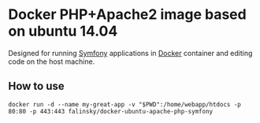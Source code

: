 Docker PHP+Apache2 image based on ubuntu 14.04
==============================================

Designed for running [Symfony](http://symfony.com/) applications in [Docker](https://www.docker.com/) container and editing code on the host machine.

How to use
-----------------------------------------------

`docker run -d --name my-great-app -v "$PWD":/home/webapp/htdocs -p 80:80 -p 443:443 falinsky/docker-ubuntu-apache-php-symfony`


